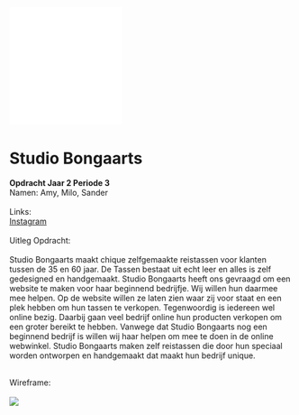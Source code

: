 <img src="studiobongaartslogo.png" width="200"> <!--Logo--> 

# Studio Bongaarts
**Opdracht Jaar 2 Periode 3**<br>
Namen: Amy, Milo, Sander
<br><br>
Links:<br>
[Instagram](https://www.instagram.com/studiobongaarts/)
<br><br>
Uitleg Opdracht:<br><br>
Studio Bongaarts maakt chique zelfgemaakte reistassen voor klanten tussen de 35 en 60 jaar. De Tassen bestaat uit echt leer en alles is zelf gedesigned en handgemaakt.
Studio Bongaarts heeft ons gevraagd om een website te maken voor haar beginnend bedrijfje. Wij willen hun  daarmee mee helpen. Op de website willen ze laten zien waar zij voor staat en een plek hebben om hun  tassen te verkopen. Tegenwoordig is iedereen wel online bezig. Daarbij gaan veel bedrijf online hun producten verkopen om een groter bereikt te hebben.
Vanwege dat Studio Bongaarts nog een beginnend bedrijf is willen wij haar helpen om mee te doen in de online webwinkel. 
Studio Bongaarts maken zelf reistassen die door hun speciaal worden ontworpen en handgemaakt dat maakt hun bedrijf unique.

<br>
Wireframe: 
<br><br>
<img src="wireframe.png"> <!--Wireframe-->